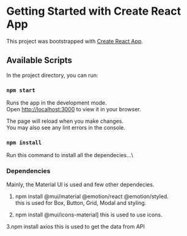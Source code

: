 # Getting Started with Create React App

This project was bootstrapped with [Create React App](https://github.com/facebook/create-react-app).

## Available Scripts

In the project directory, you can run:

### `npm start`

Runs the app in the development mode.\
Open [http://localhost:3000](http://localhost:3000) to view it in your browser.

The page will reload when you make changes.\
You may also see any lint errors in the console.

### `npm install`

Run this command to install all the dependecies...\

### Dependencies
Mainly, the Material UI is used and few other dependecies.

1. npm install @mui/material @emotion/react @emotion/styled.\
this is used for Box, Button, Grid, Modal and styling.

2. npm install @mui/icons-material]
this is used to use icons.

3.npm install axios
this is used to get the data from API



